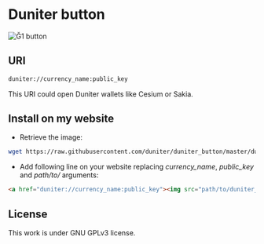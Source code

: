 # Duniter button

![Ğ1 button](https://cdn.rawgit.com/duniter/duniter_button/e9c04159/duniter_button.svg)

## URI

```bash
duniter://currency_name:public_key
```

This URI could open Duniter wallets like Cesium or Sakia.

## Install on my website

- Retrieve the image:

```bash
wget https://raw.githubusercontent.com/duniter/duniter_button/master/duniter_button.svg
```

- Add following line on your website replacing _currency_name_, _public_key_ and _path/to/_ arguments:

```html
<a href="duniter://currency_name:public_key"><img src="path/to/duniter_button.svg" /></a>
```

## License
This work is under GNU GPLv3 license.
